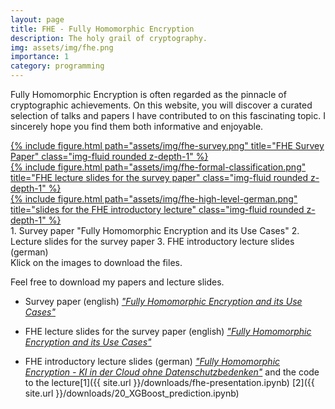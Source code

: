 ```yaml
---
layout: page
title: FHE - Fully Homomorphic Encryption
description: The holy grail of cryptography.
img: assets/img/fhe.png
importance: 1
category: programming
---
```


Fully Homomorphic Encryption is often regarded as the pinnacle of cryptographic achievements. On this website, you will discover a curated selection of talks and papers I have contributed to on this fascinating topic. I sincerely hope you find them both informative and enjoyable.

<div class="row">
    <div class="col-sm mt-3 mt-md-0">
        <a href="/assets/pdf/fhe-survey.pdf" download>
            {% include figure.html path="assets/img/fhe-survey.png" title="FHE Survey Paper" class="img-fluid rounded z-depth-1" %}
        </a>
    </div>
    <div class="col-sm mt-3 mt-md-0">
        <a href="/assets/pdf/slides-fhe-use-cases-without-notes.pdf" download>
            {% include figure.html path="assets/img/fhe-formal-classification.png" title="FHE lecture slides for the survey paper" class="img-fluid rounded z-depth-1" %}
        </a>
    </div>
    <div class="col-sm mt-3 mt-md-0">
        <a href="/assets/pdf/slides-fhe-introduction-german.pdf" download>
            {% include figure.html path="assets/img/fhe-high-level-german.png" title="slides for the FHE introductory lecture" class="img-fluid rounded z-depth-1" %}
        </a>
    </div>
</div>
<div class="caption">
1. Survey paper "Fully Homomorphic Encryption and its Use Cases"
2. Lecture slides for the survey paper
3. FHE introductory lecture slides (german)<br>
Klick on the images to download the files.
</div>

Feel free to download my papers and lecture slides.

- Survey paper (english) <a href="/assets/pdf/fhe-survey.pdf" download><i>"Fully Homomorphic Encryption and its Use Cases"</i></a>

- FHE lecture slides for the survey paper (english)  <a href="/assets/pdf/slides-fhe-use-cases-without-notes.pdf" download><i>"Fully Homomorphic Encryption and its Use Cases"</i></a>

- FHE introductory lecture slides (german) <a href="/assets/pdf/slides-fhe-introduction-german.pdf" download><i>"Fully Homomorphic Encryption - KI in der Cloud ohne Datenschutzbedenken"</i></a> and  the code to the lecture[1]({{ site.url }}/downloads/fhe-presentation.ipynb) [2]({{ site.url }}/downloads/20_XGBoost_prediction.ipynb)
